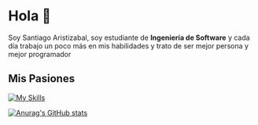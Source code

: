 # Hola :wave:
Soy Santiago Aristizabal, soy estudiante de <strong>Ingeniería de Software</strong> y cada día trabajo un poco más en mis habilidades y trato de ser mejor persona y mejor programador

## Mis Pasiones
[![My Skills](https://skillicons.dev/icons?i=js,html,css,go,python,ts,cs,php,mysql,mongo,nodejs,linux&perline=3)](https://github.com/Santiago1809/Santiago1809)

[![Anurag's GitHub stats](https://github-readme-stats.vercel.app/api?username=Santiago1809)](https://github.com/Santiago1809/Santiago1809)
